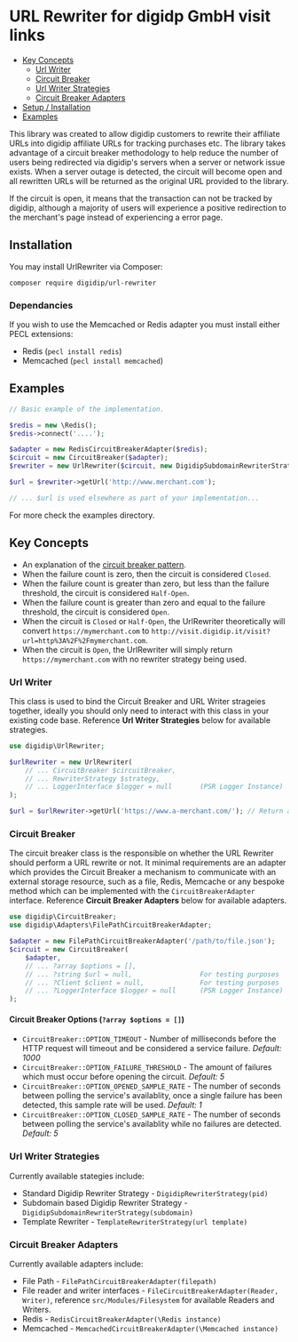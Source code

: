 
# URL Rewriter for digidp GmbH visit links

<!-- toc -->
  - [Key Concepts](#key-concepts)
    - [Url Writer](#url-writer)
    - [Circuit Breaker](#circuit-breaker)
    - [Url Writer Strategies](#url-writer-strategies)
    - [Circuit Breaker Adapters](#circuit-breaker-adapters)
  - [Setup / Installation](#installation)
  - [Examples](#examples)
<!-- tocstop -->

This library was created to allow digidip customers to rewrite their affiliate URLs into digidip affiliate URLs for tracking purchases etc. The library takes advantage of a circuit breaker methodology to help reduce the number of users being redirected via digidip's servers when a server or network issue exists. When a server outage is detected, the circuit will become open and all rewritten URLs will be returned as the original URL provided to the library.

If the circuit is open, it means that the transaction can not be tracked by digidip, although a majority of users will experience a positive redirection to the merchant's page instead of experiencing a error page.

## Installation

You may install UrlRewriter via Composer:

    composer require digidip/url-rewriter

### Dependancies

If you wish to use the Memcached or Redis adapter you must install either PECL extensions:
- Redis         (`pecl install redis`)
- Memcached     (`pecl install memcached`)

## Examples

```php
// Basic example of the implementation.

$redis = new \Redis();
$redis->connect('....');

$adapter = new RedisCircuitBreakerAdapter($redis);
$circuit = new CircuitBreaker($adapter);
$rewriter = new UrlRewriter($circuit, new DigidipSubdomainRewriterStrategy('mydomain'));

$url = $rewriter->getUrl('http://www.merchant.com');

// ... $url is used elsewhere as part of your implementation...
```

For more check the examples directory.

## Key Concepts

- An explanation of the [circuit breaker pattern](https://martinfowler.com/bliki/CircuitBreaker.html).
- When the failure count is zero, then the circuit is considered `Closed`.
- When the failure count is greater than zero, but less than the failure threshold, the circuit is considered `Half-Open`.
- When the failure count is greater than zero and equal to the failure threshold, the circuit is considered `Open`.
- When the circuit is `Closed` or `Half-Open`, the UrlRewriter theoretically will convert `https://mymerchant.com` to `http://visit.digidip.it/visit?url=http%3A%2F%2Fmymerchant.com`.
- When the circuit is `Open`, the UrlRewriter will simply return `https://mymerchant.com` with no rewriter strategy being used.

### Url Writer

This class is used to bind the Circuit Breaker and URL Writer strageies together, ideally you should only need to interact with this class in your existing code base. Reference **Url Writer Strategies** below for available strategies.

```php
use digidip\UrlRewriter;

$urlRewriter = new UrlRewriter(
    // ... CircuitBreaker $circuitBreaker,
    // ... RewriterStrategy $strategy,
    // ... LoggerInterface $logger = null       (PSR Logger Instance)
);

$url = $urlRewriter->getUrl('https://www.a-merchant.com/'); // Return a URL whiuch is defined by the <Method>RewriterStrategy.
```

### Circuit Breaker

The circuit breaker class is the responsible on whether the URL Rewriter should perform a URL rewrite or not. It minimal requirements are an adapter which provides the Circuit Breaker a mechanism to communicate with an external storage resource, such as a file, Redis, Memcache or any bespoke method which can be implemented with the `CircuitBreakerAdapter` interface. Reference **Circuit Breaker Adapters** below for available adapters.

```php
use digidip\CircuitBreaker;
use digidip\Adapters\FilePathCircuitBreakerAdapter;

$adapter = new FilePathCircuitBreakerAdapter('/path/to/file.json');
$circuit = new CircuitBreaker(
    $adapter,
    // ... ?array $options = [],
    // ... ?string $url = null,                 For testing purposes
    // ... ?Client $client = null,              For testing purposes
    // ... ?LoggerInterface $logger = null      (PSR Logger Instance)
);
```

#### Circuit Breaker Options (`?array $options = []`)

- `CircuitBreaker::OPTION_TIMEOUT` - Number of milliseconds before the HTTP request will timeout and be considered a service failure. *Default: 1000*
- `CircuitBreaker::OPTION_FAILURE_THRESHOLD` - The amount of failures which must occur before opening the circuit. *Default: 5*
- `CircuitBreaker::OPTION_OPENED_SAMPLE_RATE` - The number of seconds between polling the service's availablity, once a single failure has been detected, this sample rate will be used. *Default: 1*
- `CircuitBreaker::OPTION_CLOSED_SAMPLE_RATE` - The number of seconds between polling the service's availablity while no failures are detected. *Default: 5*

### Url Writer Strategies

Currently available stategies include:
- Standard Digidip Rewriter Strategy - `DigidipRewriterStrategy(pid)`
- Subdomain based Digidip Rewriter Strategy - `DigidipSubdomainRewriterStrategy(subdomain)`
- Template Rewriter - `TemplateRewriterStrategy(url template)`

### Circuit Breaker Adapters

Currently available adapters include:
- File Path - `FilePathCircuitBreakerAdapter(filepath)`
- File reader and writer interfaces - `FileCircuitBreakerAdapter(Reader, Writer)`, reference `src/Modules/Filesystem` for available Readers and Writers.
- Redis - `RedisCircuitBreakerAdapter(\Redis instance)`
- Memcached - `MemcachedCircuitBreakerAdapter(\Memcached instance)`
